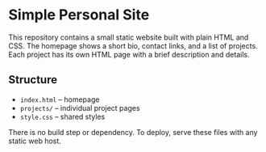 # Simple Personal Site

This repository contains a small static website built with plain HTML and CSS. The homepage shows a short bio, contact links, and a list of projects. Each project has its own HTML page with a brief description and details.

## Structure

- `index.html` – homepage
- `projects/` – individual project pages
- `style.css` – shared styles

There is no build step or dependency. To deploy, serve these files with any static web host.
